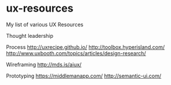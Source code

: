 # ux-resources
My list of various UX Resources

Thought leadership

Process
http://uxrecipe.github.io/
http://toolbox.hyperisland.com/
http://www.uxbooth.com/topics/articles/design-research/

Wireframing
http://mds.is/aiux/

Prototyping
https://middlemanapp.com/
http://semantic-ui.com/
